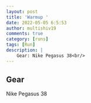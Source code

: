 ```yaml
---
layout: post
title: 'Warmup '
date: 2022-05-05 6:5:53
author: multishiv19
comments: true
category: [runs]
tags: [Run]
description: |
    Gear: Nike Pegasus 38<br/>
---
```


## Gear
Nike Pegasus 38



<div width='100%' class='strava-embed-placeholder' data-embed-type='activity' data-embed-id='7093568301'></div>
<script src='https://strava-embeds.com/embed.js'></script>
